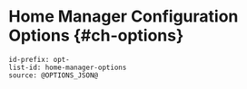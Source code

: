 # Home Manager Configuration Options {#ch-options}

```{=include=} options
id-prefix: opt-
list-id: home-manager-options
source: @OPTIONS_JSON@
```
